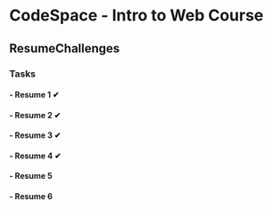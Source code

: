 # CodeSpace - Intro to Web Course

## ResumeChallenges

### Tasks
#### - Resume 1 ✔
#### - Resume 2 ✔
#### - Resume 3 ✔
#### - Resume 4 ✔
#### - Resume 5
#### - Resume 6
